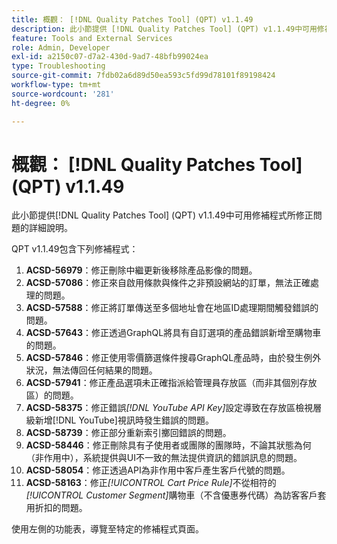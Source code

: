 ```yaml
---
title: 概觀： [!DNL Quality Patches Tool] (QPT) v1.1.49
description: 此小節提供 [!DNL Quality Patches Tool] (QPT) v1.1.49中可用修補程式所修正問題的詳細說明。
feature: Tools and External Services
role: Admin, Developer
exl-id: a2150c07-d7a2-430d-9ad7-48bfb99024ea
type: Troubleshooting
source-git-commit: 7fdb02a6d89d50ea593c5fd99d78101f89198424
workflow-type: tm+mt
source-wordcount: '281'
ht-degree: 0%

---
```


# 概觀： [!DNL Quality Patches Tool] (QPT) v1.1.49

此小節提供[!DNL Quality Patches Tool] (QPT) v1.1.49中可用修補程式所修正問題的詳細說明。

QPT v1.1.49包含下列修補程式：

1. **ACSD-56979**：修正刪除中繼更新後移除產品影像的問題。
1. **ACSD-57086**：修正來自啟用條款與條件之非預設網站的訂單，無法正確處理的問題。
1. **ACSD-57588**：修正將訂單傳送至多個地址會在地區ID處理期間觸發錯誤的問題。
1. **ACSD-57643**：修正透過GraphQL將具有自訂選項的產品錯誤新增至購物車的問題。
1. **ACSD-57846**：修正使用零價篩選條件搜尋GraphQL產品時，由於發生例外狀況，無法傳回任何結果的問題。
1. **ACSD-57941**：修正產品選項未正確指派給管理員存放區（而非其個別存放區）的問題。
1. **ACSD-58375**：修正錯誤&#x200B;*[!DNL YouTube API Key]*&#x200B;設定導致在存放區檢視層級新增[!DNL YouTube]視訊時發生錯誤的問題。
1. **ACSD-58739**：修正部分重新索引擲回錯誤的問題。
1. **ACSD-58446**：修正刪除具有子使用者或團隊的團隊時，不論其狀態為何（非作用中），系統提供與UI不一致的無法提供資訊的錯誤訊息的問題。
1. **ACSD-58054**：修正透過API為非作用中客戶產生客戶代號的問題。
1. **ACSD-58163**：修正&#x200B;*[!UICONTROL Cart Price Rule]*&#x200B;不從相符的&#x200B;*[!UICONTROL Customer Segment]*&#x200B;購物車（不含優惠券代碼）為訪客客戶套用折扣的問題。

使用左側的功能表，導覽至特定的修補程式頁面。

